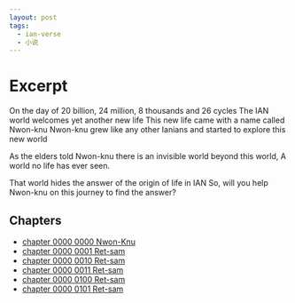 ```yaml
---
layout: post
tags:
  - ian-verse
  - 小说
---
```


# Excerpt

On the day of 20 billion, 24 million, 8 thousands and 26 cycles
The IAN world welcomes yet another new life
This new life came with a name called Nwon-knu
Nwon-knu grew like any other Ianians
and started to explore this new world

As the elders told Nwon-knu
there is an invisible world beyond this world,
A world no life has ever seen.

That world hides the answer of the origin of life in IAN
So, will you help Nwon-knu on this journey to find the answer?

## Chapters

- [chapter 0000 0000 Nwon-Knu](./2024/08/26/ian-verse-0000-0000-nwon-knu.html)
- [chapter 0000 0001 Ret-sam](./2024/08/26/ian-verse-0000-0001-ret-sam.html)
- [chapter 0000 0010 Ret-sam](./2024/08/27/ian-verse-0000-0010-magic.html)
- [chapter 0000 0011 Ret-sam](./2024/08/27/ian-verse-0000-0011-circle.html)
- [chapter 0000 0100 Ret-sam](./2024/08/27/ian-verse-0000-0100-dream.html)
- [chapter 0000 0101 Ret-sam](./2024/08/28/ian-verse-0000-0101-death.html)
